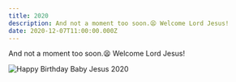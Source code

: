 ```yaml
---
title: 2020
description: And not a moment too soon.😫 Welcome Lord Jesus!   
date: 2020-12-07T11:00:00.000Z
---
```


And not a moment too soon.😫 Welcome Lord Jesus!

![Happy Birthday Baby Jesus 2020](2020.jpg)